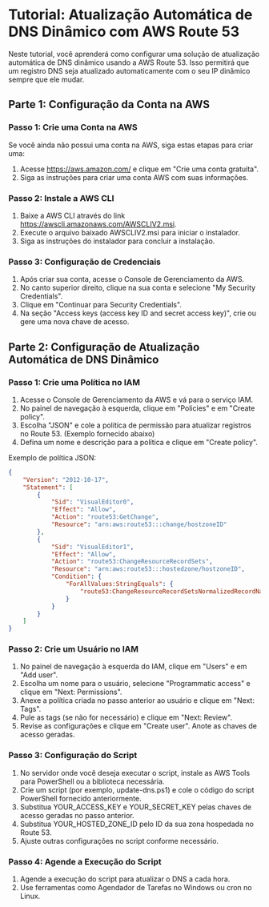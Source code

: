 
# Tutorial: Atualização Automática de DNS Dinâmico com AWS Route 53
Neste tutorial, você aprenderá como configurar uma solução de atualização automática de DNS dinâmico usando a AWS Route 53. Isso permitirá que um registro DNS seja atualizado automaticamente com o seu IP dinâmico sempre que ele mudar.

## Parte 1: Configuração da Conta na AWS
### Passo 1: Crie uma Conta na AWS
Se você ainda não possui uma conta na AWS, siga estas etapas para criar uma:

1. Acesse https://aws.amazon.com/ e clique em "Crie uma conta gratuita".
2. Siga as instruções para criar uma conta AWS com suas informações.

### Passo 2: Instale a AWS CLI
1. Baixe a AWS CLI através do link https://awscli.amazonaws.com/AWSCLIV2.msi.
2. Execute o arquivo baixado AWSCLIV2.msi para iniciar o instalador.
3. Siga as instruções do instalador para concluir a instalação.

### Passo 3: Configuração de Credenciais
1. Após criar sua conta, acesse o Console de Gerenciamento da AWS.
2. No canto superior direito, clique na sua conta e selecione "My Security Credentials".
3. Clique em "Continuar para Security Credentials".
4. Na seção "Access keys (access key ID and secret access key)", crie ou gere uma nova chave de acesso.

## Parte 2: Configuração de Atualização Automática de DNS Dinâmico
### Passo 1: Crie uma Política no IAM
1. Acesse o Console de Gerenciamento da AWS e vá para o serviço IAM.
2. No painel de navegação à esquerda, clique em "Policies" e em "Create policy".
3. Escolha "JSON" e cole a política de permissão para atualizar registros no Route 53. (Exemplo fornecido abaixo)
4. Defina um nome e descrição para a política e clique em "Create policy".
   
Exemplo de política JSON:
```json
{
    "Version": "2012-10-17",
    "Statement": [
        {
            "Sid": "VisualEditor0",
            "Effect": "Allow",
            "Action": "route53:GetChange",
            "Resource": "arn:aws:route53:::change/hostzoneID"
        },
        {
            "Sid": "VisualEditor1",
            "Effect": "Allow",
            "Action": "route53:ChangeResourceRecordSets",
            "Resource": "arn:aws:route53:::hostedzone/hostzoneID",
            "Condition": {
                "ForAllValues:StringEquals": {
                    "route53:ChangeResourceRecordSetsNormalizedRecordNames": "domain.com.br"
                }
            }
        }
    ]
}
```
### Passo 2: Crie um Usuário no IAM
1. No painel de navegação à esquerda do IAM, clique em "Users" e em "Add user".
2. Escolha um nome para o usuário, selecione "Programmatic access" e clique em "Next: Permissions".
3. Anexe a política criada no passo anterior ao usuário e clique em "Next: Tags".
4. Pule as tags (se não for necessário) e clique em "Next: Review".
5. Revise as configurações e clique em "Create user". Anote as chaves de acesso geradas.
### Passo 3: Configuração do Script
1. No servidor onde você deseja executar o script, instale as AWS Tools para PowerShell ou a biblioteca necessária.
2. Crie um script (por exemplo, update-dns.ps1) e cole o código do script PowerShell fornecido anteriormente.
3. Substitua YOUR_ACCESS_KEY e YOUR_SECRET_KEY pelas chaves de acesso geradas no passo anterior.
4. Substitua YOUR_HOSTED_ZONE_ID pelo ID da sua zona hospedada no Route 53.
5. Ajuste outras configurações no script conforme necessário.
### Passo 4: Agende a Execução do Script
1. Agende a execução do script para atualizar o DNS a cada hora.
2. Use ferramentas como Agendador de Tarefas no Windows ou cron no Linux.
